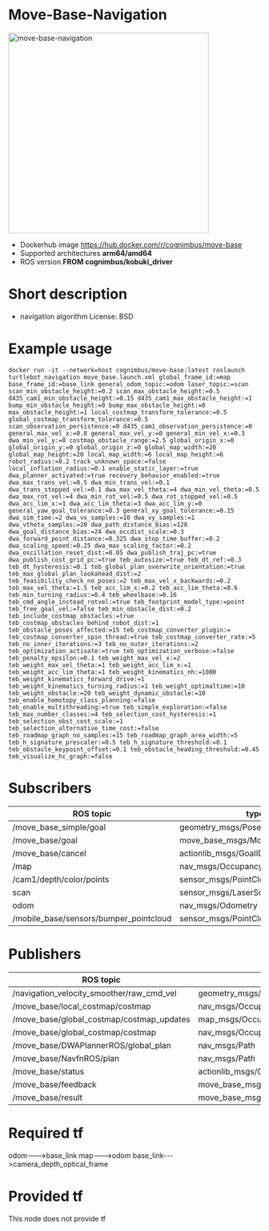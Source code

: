 # Move-Base-Navigation

<img src="./move-base-navigation/move-base.jpeg" alt="move-base-navigation" width="400"/>

* Dockerhub image https://hub.docker.com/r/cognimbus/move-base
* Supported architectures <b>arm64/amd64</b>
* ROS version <b>FROM cognimbus/kobuki_driver
</b>

# Short description
* navigation algorithm
License: BSD

# Example usage
```
docker run -it --network=host cognimbus/move-base:latest roslaunch turtlebot_navigation move_base.launch.xml global_frame_id:=map base_frame_id:=base_link general_odom_topic:=odom laser_topic:=scan scan_min_obstacle_height:=0.2 scan_max_obstacle_height:=0.5 d435_cam1_min_obstacle_height:=0.15 d435_cam1_max_obstacle_height:=1 bump_min_obstacle_height:=0 bump_max_obstacle_height:=0 max_obstacle_height:=1 local_costmap_transform_tolerance:=0.5 global_costmap_transform_tolerance:=0.5 scan_observation_persistence:=0 d435_cam1_observation_persistence:=0 general_max_vel_x:=0.8 general_max_vel_y:=0 general_min_vel_x:=0.3 dwa_min_vel_y:=0 costmap_obstacle_range:=2.5 global_origin_x:=0 global_origin_y:=0 global_origin_z:=0 global_map_width:=20 global_map_height:=20 local_map_width:=6 local_map_height:=6 robot_radius:=0.2 track_unknown_space:=false local_inflation_radius:=0.1 enable_static_layer:=true dwa_planner_activated:=true recovery_behavior_enabled:=true dwa_max_trans_vel:=0.5 dwa_min_trans_vel:=0.1 dwa_trans_stopped_vel:=0.1 dwa_max_vel_theta:=4 dwa_min_vel_theta:=0.5 dwa_max_rot_vel:=4 dwa_min_rot_vel:=0.5 dwa_rot_stopped_vel:=0.5 dwa_acc_lim_x:=1 dwa_acc_lim_theta:=3 dwa_acc_lim_y:=0 general_yaw_goal_tolerance:=0.3 general_xy_goal_tolerance:=0.15 dwa_sim_time:=2 dwa_vx_samples:=10 dwa_vy_samples:=1 dwa_vtheta_samples:=20 dwa_path_distance_bias:=128 dwa_goal_distance_bias:=24 dwa_occdist_scale:=0.3 dwa_forward_point_distance:=0.325 dwa_stop_time_buffer:=0.2 dwa_scaling_speed:=0.25 dwa_max_scaling_factor:=0.2 dwa_oscillation_reset_dist:=0.05 dwa_publish_traj_pc:=true dwa_publish_cost_grid_pc:=true teb_autosize:=true teb_dt_ref:=0.3 teb_dt_hysteresis:=0.1 teb_global_plan_overwrite_orientation:=true teb_max_global_plan_lookahead_dist:=2 teb_feasibility_check_no_poses:=2 teb_max_vel_x_backwards:=0.2 teb_max_vel_theta:=1.5 teb_acc_lim_x:=0.2 teb_acc_lim_theta:=0.6 teb_min_turning_radius:=0.4 teb_wheelbase:=0.16 teb_cmd_angle_instead_rotvel:=true teb_footprint_model_type:=point teb_free_goal_vel:=false teb_min_obstacle_dist:=0.2 teb_include_costmap_obstacles:=true teb_costmap_obstacles_behind_robot_dist:=1 teb_obstacle_poses_affected:=15 teb_costmap_converter_plugin:= teb_costmap_converter_spin_thread:=true teb_costmap_converter_rate:=5 teb_no_inner_iterations:=3 teb_no_outer_iterations:=2 teb_optimization_activate:=true teb_optimization_verbose:=false teb_penalty_epsilon:=0.1 teb_weight_max_vel_x:=2 teb_weight_max_vel_theta:=1 teb_weight_acc_lim_x:=1 teb_weight_acc_lim_theta:=1 teb_weight_kinematics_nh:=1000 teb_weight_kinematics_forward_drive:=1 teb_weight_kinematics_turning_radius:=1 teb_weight_optimaltime:=10 teb_weight_obstacle:=20 teb_weight_dynamic_obstacle:=10 teb_enable_homotopy_class_planning:=false teb_enable_multithreading:=true teb_simple_exploration:=false teb_max_number_classes:=4 teb_selection_cost_hysteresis:=1 teb_selection_obst_cost_scale:=1 teb_selection_alternative_time_cost:=false teb_roadmap_graph_no_samples:=15 teb_roadmap_graph_area_width:=5 teb_h_signature_prescaler:=0.5 teb_h_signature_threshold:=0.1 teb_obstacle_keypoint_offset:=0.1 teb_obstacle_heading_threshold:=0.45 teb_visualize_hc_graph:=false
```

# Subscribers
ROS topic | type
--- | ---
/move_base_simple/goal | geometry_msgs/PoseStamped
/move_base/goal | move_base_msgs/MoveBaseActionGoal
/move_base/cancel | actionlib_msgs/GoalID
/map | nav_msgs/OccupancyGrid
/cam1/depth/color/points | sensor_msgs/PointCloud2
scan | sensor_msgs/LaserScan
odom | nav_msgs/Odometry
/mobile_base/sensors/bumper_pointcloud | sensor_msgs/PointCloud2


# Publishers
ROS topic | type
--- | ---
/navigation_velocity_smoother/raw_cmd_vel | geometry_msgs/Twist
/move_base/local_costmap/costmap | nav_msgs/OccupancyGrid
/move_base/global_costmap/costmap_updates | map_msgs/OccupancyGridUpdate
/move_base/global_costmap/costmap | nav_msgs/OccupancyGrid
/move_base/DWAPlannerROS/global_plan | nav_msgs/Path
/move_base/NavfnROS/plan | nav_msgs/Path
/move_base/status | actionlib_msgs/GoalStatusArray
/move_base/feedback | move_base_msgs/MoveBaseActionFeedback
/move_base/result | move_base_msgs/MoveBaseActionResult


# Required tf
odom--->base_link
map--->odom
base_link--->camera_depth_optical_frame


# Provided tf
This node does not provide tf


